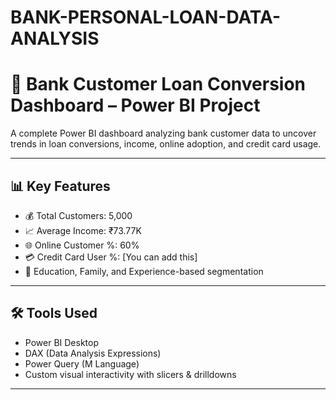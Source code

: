 # BANK-PERSONAL-LOAN-DATA-ANALYSIS
# 💼 Bank Customer Loan Conversion Dashboard – Power BI Project

A complete Power BI dashboard analyzing bank customer data to uncover trends in loan conversions, income, online adoption, and credit card usage.

---

## 📊 Key Features

- 💰 Total Customers: 5,000
- 📈 Average Income: ₹73.77K
- 🌐 Online Customer %: 60%
- 💳 Credit Card User %: [You can add this]
- 🧠 Education, Family, and Experience-based segmentation

---

## 🛠 Tools Used

- Power BI Desktop
- DAX (Data Analysis Expressions)
- Power Query (M Language)
- Custom visual interactivity with slicers & drilldowns

---


